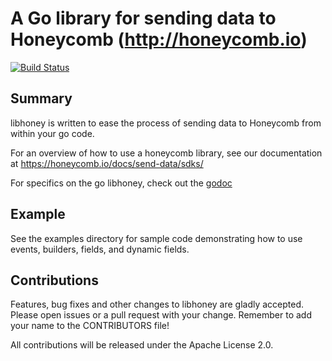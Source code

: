 A Go library for sending data to Honeycomb (http://honeycomb.io)
========================================================

[![Build Status](https://travis-ci.org/honeycombio/libhoney-go.svg?branch=master)](https://travis-ci.org/honeycombio/libhoney-go)

## Summary

libhoney is written to ease the process of sending data to Honeycomb from within
your go code.

For an overview of how to use a honeycomb library, see our documentation at
https://honeycomb.io/docs/send-data/sdks/

For specifics on the go libhoney, check out the
[godoc](https://godoc.org/github.com/honeycombio/libhoney-go)

## Example

See the examples directory for sample code demonstrating how to use events,
builders, fields, and dynamic fields.

## Contributions

Features, bug fixes and other changes to libhoney are gladly accepted. Please
open issues or a pull request with your change. Remember to add your name to the
CONTRIBUTORS file!

All contributions will be released under the Apache License 2.0.

